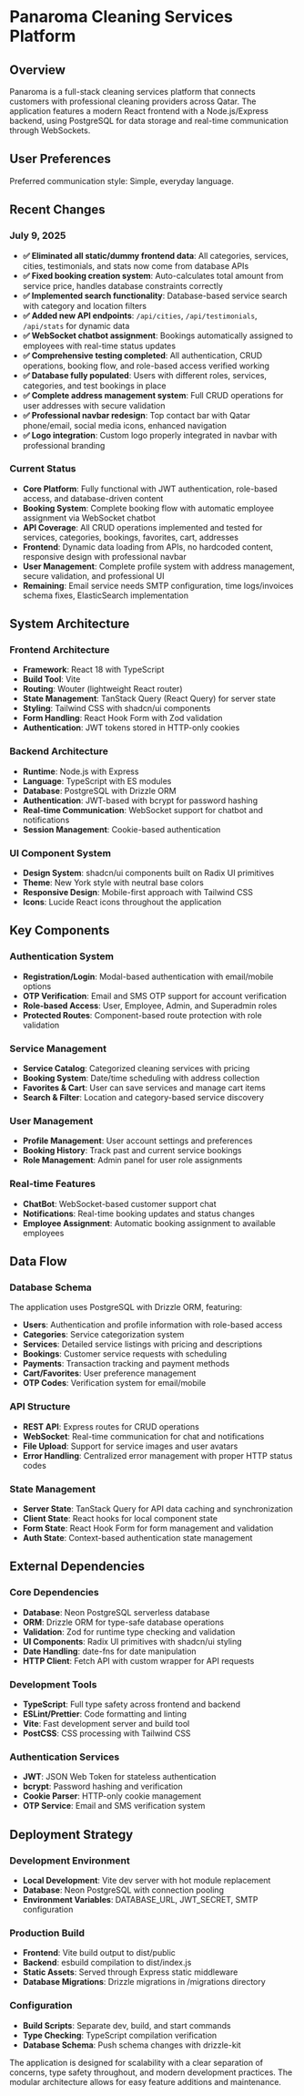 # Panaroma Cleaning Services Platform

## Overview

Panaroma is a full-stack cleaning services platform that connects customers with professional cleaning providers across Qatar. The application features a modern React frontend with a Node.js/Express backend, using PostgreSQL for data storage and real-time communication through WebSockets.

## User Preferences

Preferred communication style: Simple, everyday language.

## Recent Changes

### July 9, 2025
- **✅ Eliminated all static/dummy frontend data**: All categories, services, cities, testimonials, and stats now come from database APIs
- **✅ Fixed booking creation system**: Auto-calculates total amount from service price, handles database constraints correctly
- **✅ Implemented search functionality**: Database-based service search with category and location filters
- **✅ Added new API endpoints**: `/api/cities`, `/api/testimonials`, `/api/stats` for dynamic data
- **✅ WebSocket chatbot assignment**: Bookings automatically assigned to employees with real-time status updates
- **✅ Comprehensive testing completed**: All authentication, CRUD operations, booking flow, and role-based access verified working
- **✅ Database fully populated**: Users with different roles, services, categories, and test bookings in place
- **✅ Complete address management system**: Full CRUD operations for user addresses with secure validation
- **✅ Professional navbar redesign**: Top contact bar with Qatar phone/email, social media icons, enhanced navigation
- **✅ Logo integration**: Custom logo properly integrated in navbar with professional branding

### Current Status
- **Core Platform**: Fully functional with JWT authentication, role-based access, and database-driven content
- **Booking System**: Complete booking flow with automatic employee assignment via WebSocket chatbot
- **API Coverage**: All CRUD operations implemented and tested for services, categories, bookings, favorites, cart, addresses
- **Frontend**: Dynamic data loading from APIs, no hardcoded content, responsive design with professional navbar
- **User Management**: Complete profile system with address management, secure validation, and professional UI
- **Remaining**: Email service needs SMTP configuration, time logs/invoices schema fixes, ElasticSearch implementation

## System Architecture

### Frontend Architecture
- **Framework**: React 18 with TypeScript
- **Build Tool**: Vite
- **Routing**: Wouter (lightweight React router)
- **State Management**: TanStack Query (React Query) for server state
- **Styling**: Tailwind CSS with shadcn/ui components
- **Form Handling**: React Hook Form with Zod validation
- **Authentication**: JWT tokens stored in HTTP-only cookies

### Backend Architecture
- **Runtime**: Node.js with Express
- **Language**: TypeScript with ES modules
- **Database**: PostgreSQL with Drizzle ORM
- **Authentication**: JWT-based with bcrypt for password hashing
- **Real-time Communication**: WebSocket support for chatbot and notifications
- **Session Management**: Cookie-based authentication

### UI Component System
- **Design System**: shadcn/ui components built on Radix UI primitives
- **Theme**: New York style with neutral base colors
- **Responsive Design**: Mobile-first approach with Tailwind CSS
- **Icons**: Lucide React icons throughout the application

## Key Components

### Authentication System
- **Registration/Login**: Modal-based authentication with email/mobile options
- **OTP Verification**: Email and SMS OTP support for account verification
- **Role-based Access**: User, Employee, Admin, and Superadmin roles
- **Protected Routes**: Component-based route protection with role validation

### Service Management
- **Service Catalog**: Categorized cleaning services with pricing
- **Booking System**: Date/time scheduling with address collection
- **Favorites & Cart**: User can save services and manage cart items
- **Search & Filter**: Location and category-based service discovery

### User Management
- **Profile Management**: User account settings and preferences
- **Booking History**: Track past and current service bookings
- **Role Management**: Admin panel for user role assignments

### Real-time Features
- **ChatBot**: WebSocket-based customer support chat
- **Notifications**: Real-time booking updates and status changes
- **Employee Assignment**: Automatic booking assignment to available employees

## Data Flow

### Database Schema
The application uses PostgreSQL with Drizzle ORM, featuring:
- **Users**: Authentication and profile information with role-based access
- **Categories**: Service categorization system
- **Services**: Detailed service listings with pricing and descriptions
- **Bookings**: Customer service requests with scheduling
- **Payments**: Transaction tracking and payment methods
- **Cart/Favorites**: User preference management
- **OTP Codes**: Verification system for email/mobile

### API Structure
- **REST API**: Express routes for CRUD operations
- **WebSocket**: Real-time communication for chat and notifications
- **File Upload**: Support for service images and user avatars
- **Error Handling**: Centralized error management with proper HTTP status codes

### State Management
- **Server State**: TanStack Query for API data caching and synchronization
- **Client State**: React hooks for local component state
- **Form State**: React Hook Form for form management and validation
- **Auth State**: Context-based authentication state management

## External Dependencies

### Core Dependencies
- **Database**: Neon PostgreSQL serverless database
- **ORM**: Drizzle ORM for type-safe database operations
- **Validation**: Zod for runtime type checking and validation
- **UI Components**: Radix UI primitives with shadcn/ui styling
- **Date Handling**: date-fns for date manipulation
- **HTTP Client**: Fetch API with custom wrapper for API requests

### Development Tools
- **TypeScript**: Full type safety across frontend and backend
- **ESLint/Prettier**: Code formatting and linting
- **Vite**: Fast development server and build tool
- **PostCSS**: CSS processing with Tailwind CSS

### Authentication Services
- **JWT**: JSON Web Token for stateless authentication
- **bcrypt**: Password hashing and verification
- **Cookie Parser**: HTTP-only cookie management
- **OTP Service**: Email and SMS verification system

## Deployment Strategy

### Development Environment
- **Local Development**: Vite dev server with hot module replacement
- **Database**: Neon PostgreSQL with connection pooling
- **Environment Variables**: DATABASE_URL, JWT_SECRET, SMTP configuration

### Production Build
- **Frontend**: Vite build output to dist/public
- **Backend**: esbuild compilation to dist/index.js
- **Static Assets**: Served through Express static middleware
- **Database Migrations**: Drizzle migrations in /migrations directory

### Configuration
- **Build Scripts**: Separate dev, build, and start commands
- **Type Checking**: TypeScript compilation verification
- **Database Schema**: Push schema changes with drizzle-kit

The application is designed for scalability with a clear separation of concerns, type safety throughout, and modern development practices. The modular architecture allows for easy feature additions and maintenance.